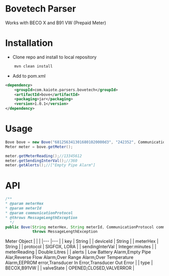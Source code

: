 # Bovetech Parser
Works with BECO X and B91 VW (Prepaid Meter)

# Installation
- Clone repo and install to local repository

```bash
    mvn clean install
```

- Add to pom.xml
```xml
<dependency>
    <groupId>com.kaiote.parsers.bovetech</groupId>
    <artifactId>bove</artifactId>
    <packaging>jar</packaging>
    <version>1.0.1</version>
</dependency> 
```

# Usage
```java
Bove bove = new Bove("6812563413016801020000d3", "242352", CommunicationProtocol.SIGFOX);
Meter meter = bove.getMeter();

meter.getMeterReading();//13345612
meter.getSendingInterVal();//360
meter.getAlerts();//["Empty Pipe Alarm"]
```

# API 
```java
/**
* @param meterHex
* @param meterId
* @param communicationProtocol
* @throws MessageLengthException
  */
public Bove(String meterHex, String meterId, CommunicationProtocol communicationProtocol)
            throws MessageLengthException
```

Meter Object
|                   |                           |
|---	            |---	                    |
|   key	            |   String	                |
|   deviceId	    |   String	                |
|   meterHex	    |   String	                |
|   protocol	    |   SIGFOX, LORA	        |
|   sendingInterVal	|   Integer:minutes	        |
|   meterReading	|   Double:Litres	        |
|   alerts	        |  Low Battery Alarm,Empty Pipe Alar,Reverse Flow Alarm,Over Range Alarm,Over Temperature Alarm,EEPROM error,Transducer In Error,Transducer Out Error 	|
|   type	        | BECOX,B91VW 	            |
|   valveState      | OPENED,CLOSED,VALVERROR  	|


